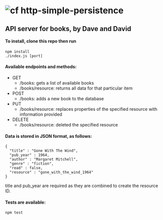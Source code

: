 ![cf](http://i.imgur.com/7v5ASc8.png) http-simple-persistence
====

## API server for books, by Dave and David

#### To install, clone this repo then run

    npm install
    ./index.js [port]

#### Available endpoints and methods:
- GET
  - /books: gets a list of available books
  - /books/resource: returns all data for that particular item
- POST
  - /books: adds a new book to the database
- PUT
  - /books/resource: replaces properties of the specified resource with information provided
- DELETE
  - /books/resource: deleted the specified resource

#### Data is stored in JSON format, as follows:

    {
      "title" : "Gone With The Wind",
      "pub_year" : 1964,
      "author" : "Margaret Mitchell",
      "genre" : "fiction",
      "read" : false,
      "resource" : "gone_with_the_wind_1964"
    }

  title and pub_year are required as they are combined to create the resource ID.

#### Tests are available:

    npm test
